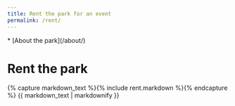 ```yaml
---
title: Rent the park for an event
permalink: /rent/
---
```


<nav markdown="1">
* [About the park](/about/)
</nav>

Rent the park
==================

<main markdown="1" class="sky">

{% capture markdown_text %}{% include rent.markdown %}{% endcapture %}
{{ markdown_text | markdownify }}

</main>
